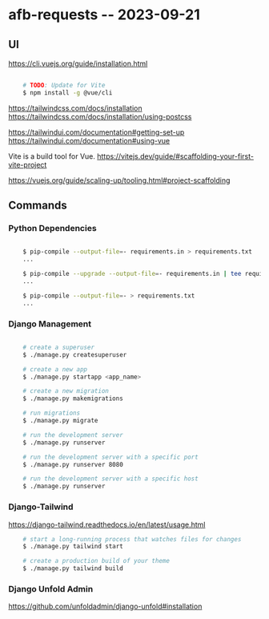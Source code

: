 <!-- trunk-ignore(markdownlint/MD014) -->

# afb-requests -- 2023-09-21


## UI


https://cli.vuejs.org/guide/installation.html

```bash

    # TODO: Update for Vite
    $ npm install -g @vue/cli

```


https://tailwindcss.com/docs/installation
https://tailwindcss.com/docs/installation/using-postcss

https://tailwindui.com/documentation#getting-set-up
https://tailwindui.com/documentation#using-vue

Vite is a build tool for Vue.
https://vitejs.dev/guide/#scaffolding-your-first-vite-project

https://vuejs.org/guide/scaling-up/tooling.html#project-scaffolding



## Commands


### Python Dependencies

```bash

    $ pip-compile --output-file=- requirements.in > requirements.txt
    ...

    $ pip-compile --upgrade --output-file=- requirements.in | tee requirements.txt
    ...

    $ pip-compile --output-file=- > requirements.txt
    ...

```



### Django Management

```bash

    # create a superuser
    $ ./manage.py createsuperuser

    # create a new app
    $ ./manage.py startapp <app_name>

    # create a new migration
    $ ./manage.py makemigrations

    # run migrations
    $ ./manage.py migrate

    # run the development server
    $ ./manage.py runserver

    # run the development server with a specific port
    $ ./manage.py runserver 8080

    # run the development server with a specific host
    $ ./manage.py runserver
```


### Django-Tailwind

https://django-tailwind.readthedocs.io/en/latest/usage.html

```bash
    # start a long-running process that watches files for changes
    $ ./manage.py tailwind start

    # create a production build of your theme
    $ ./manage.py tailwind build

```

### Django Unfold Admin

https://github.com/unfoldadmin/django-unfold#installation
